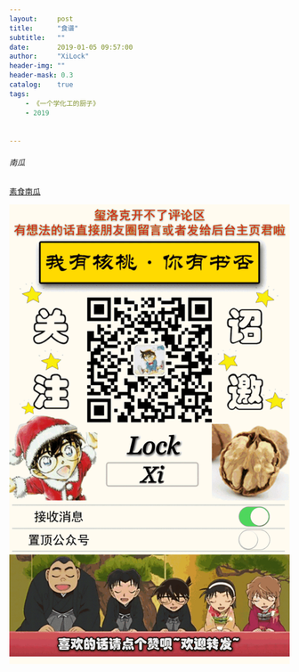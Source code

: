 ```yaml
---
layout:     post
title:      "食谱"
subtitle:   ""
date:       2019-01-05 09:57:00
author:     "XiLock"
header-img: ""
header-mask: 0.3
catalog:    true
tags:
    - 《一个学化工的厨子》
    - 2019


---
```

###### 南瓜
[素食南瓜](https://mp.weixin.qq.com/s?__biz=MzU5MjczNTk0Mw==&mid=2247496141&idx=1&sn=b4dca0f7e69552a67a0ca021e72eea58&chksm=fe198a65c96e03732ecc0264b5e891ce49a73818bfa0149ef2eb18fb983d0f2d7df4d9bb43ec&mpshare=1&scene=24&srcid=#rd)  

![](/img/wc-tail.GIF)
